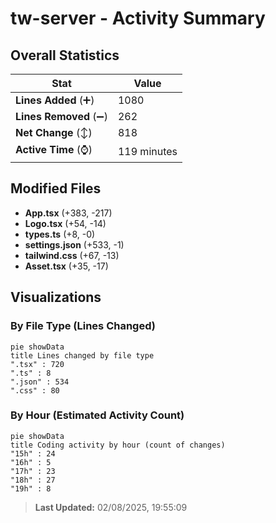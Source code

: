 # tw-server - Activity Summary 

## Overall Statistics

| Stat                   | Value                                                             |
| ---------------------- | ----------------------------------------------------------------- |
| **Lines Added** (➕)   | 1080                                          |
| **Lines Removed** (➖) | 262                                        |
| **Net Change** (↕)    | 818                |
| **Active Time** (⌚)   | 119 minutes |


## Modified Files
- **App.tsx** (+383, -217)
- **Logo.tsx** (+54, -14)
- **types.ts** (+8, -0)
- **settings.json** (+533, -1)
- **tailwind.css** (+67, -13)
- **Asset.tsx** (+35, -17)

## Visualizations

### By File Type (Lines Changed)

```mermaid
pie showData
title Lines changed by file type
".tsx" : 720
".ts" : 8
".json" : 534
".css" : 80
```

### By Hour (Estimated Activity Count)

```mermaid
pie showData
title Coding activity by hour (count of changes)
"15h" : 24
"16h" : 5
"17h" : 23
"18h" : 27
"19h" : 8
```


> **Last Updated:** 02/08/2025, 19:55:09